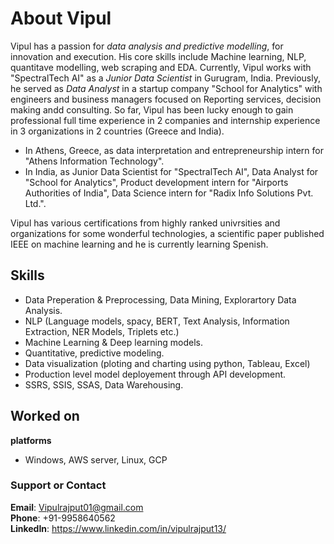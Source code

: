 # About Vipul

Vipul has a passion for _data analysis and predictive modelling_, for innovation and execution. His core skills include Machine learning, NLP, quantitave modelling, web scraping and EDA. Currently, Vipul works with "SpectralTech AI" as a _Junior Data Scientist_ in Gurugram, India. Previously, he served as _Data Analyst_ in a startup company "School for Analytics" with engineers and business managers focused on  Reporting services, decision making andd consulting. So far, Vipul has been lucky enough to gain professional full time experience in 2 companies and internship experience in 3 organizations in 2 countries (Greece and India).
- In Athens, Greece, as data interpretation and entrepreneurship intern for "Athens Information Technology".
- In India, as Junior Data Scientist for "SpectralTech AI", Data Analyst for "School for Analytics", Product development intern for "Airports Authorities of India", Data Science intern for "Radix Info Solutions Pvt. Ltd.".  

Vipul has various certifications from highly ranked univrsities and organizations for some wonderful technologies, a scientific paper published IEEE on machine learning and he is currently learning Spenish.

## Skills

- Data Preperation & Preprocessing, Data Mining, Explorartory Data Analysis.
- NLP (Language models, spacy, BERT, Text Analysis, Information Extraction, NER Models, Triplets etc.)
- Machine Learning & Deep learning models.
- Quantitative, predictive modeling.
- Data visualization (ploting and charting using python, Tableau, Excel)
- Production level model deployement through API development.
- SSRS, SSIS, SSAS, Data Warehousing.
 
## Worked on
**platforms**
- Windows, AWS server, Linux, GCP




### Support or Contact

**Email**: Vipulrajput01@gmail.com <br/>
**Phone**: +91-9958640562 <br/>
**LinkedIn**: https://www.linkedin.com/in/vipulrajput13/
